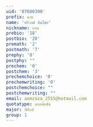 ```yaml
---
uid: '07600300'
prefix: นาย
name: 'หริวงศ์ สินไชย'
nickname: ออม
prebio: '18'
postbio: '20'
premath: '2'
postmath: '7'
prephy: '0'
postphy: ""
prechem: '0'
postchem: '3'
prechemchoice: '0'
prechemwriting: '0'
postchemchoice: ""
postchemwriting: ""
email: aomzaza_2555@hotmail.com
quotatype: แอดมิดชัน
major: ฟิสิกส์
group: 1
---
```

